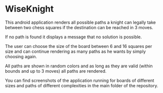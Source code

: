 # WiseKnight

This android application renders all possible paths a knight can legally take between two chess squares if the destination can be reached in 3 moves. 

If no path is found it displays a message that no solution is possible.

The user can choose the size of the board between 6 and 16 squares per size and can continue rendering as many paths as he wants by simply choosing again. 

All paths are shown in random colors and as long as they are valid (within bounds and up to 3 moves) all paths are rendered. 

You can find screenshots of the application running for boards of different sizes and paths of different complexities in the main folder of the repository. 
